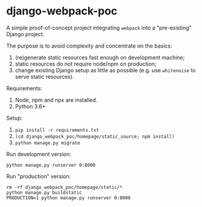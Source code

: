 # django-webpack-poc

A simple proof-of-concept project integrating `webpack` into a "pre-existing" Django project. 

The purpose is to avoid complexity and concentrate on the basics:

1. (re)generate static resources fast enough on development machine;
2. static resources do not require node/npm on production;
3. change existing Django setup as little as possible (e.g. use `whitenoise` to serve static resources).

Requirements:
1. Node, npm and npx are installed.
2. Python 3.6+

Setup:

1. `pip install -r requirements.txt`
2. `(cd django_webpack_poc/homepage/static_source; npm install)`
3. `python manage.py migrate`

Run development version:

```
python manage.py runserver 0:8000
```

Run "production" version:

```
rm -rf django_webpack_poc/homepage/static/*
python manage.py buildstatic
PRODUCTION=1 python manage.py runserver 0:8000
```
